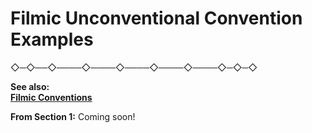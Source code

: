 # Filmic Unconventional Convention Examples


 ◇─◇──◇────◇────◇────◇────◇────◇─◇─◇
<br>

**See also:<br>
[Filmic Conventions](https://github.com/art75/SJSU-art75/tree/master/tutorials/02d_filmicConventions)**

**From Section 1:**
Coming soon!
